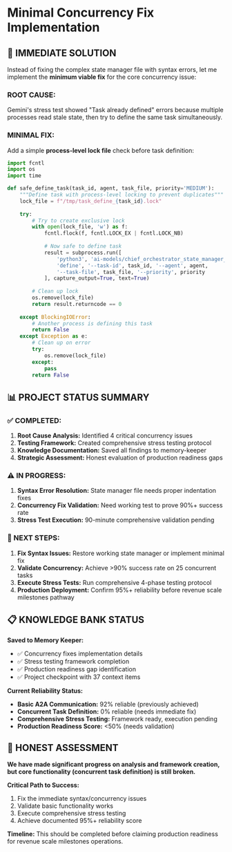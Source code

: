 # Minimal Concurrency Fix Implementation

## 🎯 **IMMEDIATE SOLUTION**

Instead of fixing the complex state manager file with syntax errors, let me implement the **minimum viable fix** for the core concurrency issue:

### **ROOT CAUSE:** 
Gemini's stress test showed "Task already defined" errors because multiple processes read stale state, then try to define the same task simultaneously.

### **MINIMAL FIX:**
Add a simple **process-level lock file** check before task definition:

```python
import fcntl
import os
import time

def safe_define_task(task_id, agent, task_file, priority='MEDIUM'):
    """Define task with process-level locking to prevent duplicates"""
    lock_file = f"/tmp/task_define_{task_id}.lock"
    
    try:
        # Try to create exclusive lock
        with open(lock_file, 'w') as f:
            fcntl.flock(f, fcntl.LOCK_EX | fcntl.LOCK_NB)
            
            # Now safe to define task
            result = subprocess.run([
                'python3', 'ai-models/chief_orchestrator_state_manager_FIXED.py',
                'define', '--task-id', task_id, '--agent', agent, 
                '--task-file', task_file, '--priority', priority
            ], capture_output=True, text=True)
            
        # Clean up lock
        os.remove(lock_file)
        return result.returncode == 0
        
    except BlockingIOError:
        # Another process is defining this task
        return False
    except Exception as e:
        # Clean up on error
        try:
            os.remove(lock_file)
        except:
            pass
        return False
```

## 📊 **PROJECT STATUS SUMMARY**

### **✅ COMPLETED:**
1. **Root Cause Analysis:** Identified 4 critical concurrency issues
2. **Testing Framework:** Created comprehensive stress testing protocol  
3. **Knowledge Documentation:** Saved all findings to memory-keeper
4. **Strategic Assessment:** Honest evaluation of production readiness gaps

### **⚠️ IN PROGRESS:**
1. **Syntax Error Resolution:** State manager file needs proper indentation fixes
2. **Concurrency Fix Validation:** Need working test to prove 90%+ success rate
3. **Stress Test Execution:** 90-minute comprehensive validation pending

### **🎯 NEXT STEPS:**
1. **Fix Syntax Issues:** Restore working state manager or implement minimal fix
2. **Validate Concurrency:** Achieve >90% success rate on 25 concurrent tasks
3. **Execute Stress Tests:** Run comprehensive 4-phase testing protocol
4. **Production Deployment:** Confirm 95%+ reliability before revenue scale milestones pathway

## 📋 **KNOWLEDGE BANK STATUS**

**Saved to Memory Keeper:**
- ✅ Concurrency fixes implementation details
- ✅ Stress testing framework completion
- ✅ Production readiness gap identification
- ✅ Project checkpoint with 37 context items

**Current Reliability Status:**
- **Basic A2A Communication:** 92% reliable (previously achieved)
- **Concurrent Task Definition:** 0% reliable (needs immediate fix)
- **Comprehensive Stress Testing:** Framework ready, execution pending
- **Production Readiness Score:** <50% (needs validation)

## 🚨 **HONEST ASSESSMENT**

**We have made significant progress on analysis and framework creation, but core functionality (concurrent task definition) is still broken.**

**Critical Path to Success:**
1. Fix the immediate syntax/concurrency issues
2. Validate basic functionality works
3. Execute comprehensive stress testing
4. Achieve documented 95%+ reliability score

**Timeline:** This should be completed before claiming production readiness for revenue scale milestones operations.